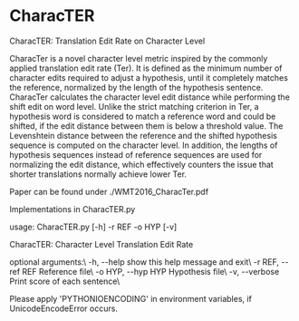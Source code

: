 # CharacTER

CharacTER: Translation Edit Rate on Character Level

CharacTer is a novel character level metric inspired by the commonly applied translation edit rate (Ter). It is defined as the minimum number of character edits required to adjust a hypothesis, until it completely matches the reference, normalized by the length of the hypothesis sentence. CharacTer calculates the character level edit distance while performing the shift edit on word level. Unlike the strict matching criterion in Ter, a hypothesis word is considered to match a reference word and could be shifted, if the edit distance between them is below a threshold value. The Levenshtein distance between the reference and the shifted hypothesis sequence is computed on the character level. In addition, the lengths of hypothesis sequences instead of reference sequences are used for normalizing the edit distance, which effectively counters the issue that shorter translations normally achieve lower Ter.

Paper can be found under ./WMT2016_CharacTer.pdf

Implementations in CharacTER.py

usage: CharacTER.py [-h] -r REF -o HYP [-v]

CharacTER: Character Level Translation Edit Rate

optional arguments:\\
  -h, --help         show this help message and exit\\
  -r REF, --ref REF  Reference file\\
  -o HYP, --hyp HYP  Hypothesis file\\
  -v, --verbose      Print score of each sentence\\

Please apply 'PYTHONIOENCODING' in environment variables, if 
UnicodeEncodeError occurs.

